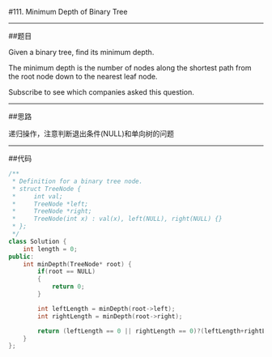 #111. Minimum Depth of Binary Tree

------

##题目

Given a binary tree, find its minimum depth.

The minimum depth is the number of nodes along the shortest path from the root node down to the nearest leaf node.

Subscribe to see which companies asked this question.

------

##思路

递归操作，注意判断退出条件(NULL)和单向树的问题

------

##代码

```cpp
/**
 * Definition for a binary tree node.
 * struct TreeNode {
 *     int val;
 *     TreeNode *left;
 *     TreeNode *right;
 *     TreeNode(int x) : val(x), left(NULL), right(NULL) {}
 * };
 */
class Solution {
    int length = 0;
public:
    int minDepth(TreeNode* root) {
        if(root == NULL)
        {
            return 0;
        }

        int leftLength = minDepth(root->left);
        int rightLength = minDepth(root->right);

        return (leftLength == 0 || rightLength == 0)?(leftLength+rightLength+1):(min(leftLength,rightLength)+1);
    }
};
```